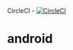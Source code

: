 CircleCI - [![CircleCI](https://circleci.com/gh/AlexandrShestak/android.svg?style=svg)](https://circleci.com/gh/AlexandrShestak/android)

# android
